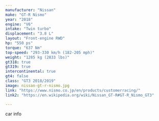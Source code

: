 ```yaml
---
manufacturer: "Nissan"
make: "GT-R Nismo"
year: "2018"
engine: "V6"
intake: "Twin turbo"
displacement: "3.8 L"
layout: "Front-engine RWD"
hp: "550 ps"
torque: "637 Nm"
top-speed: "293-330 km/h (182-205 mph)"
weight: "1285 kg (2833 lbs)"
gt318: true
gt319: true
intercontinental: true
gt4: false
class: "GT3 2018/2019"
image: nissan-gt-r-nismo.jpg
link: "https://www.nismo.co.jp/en/products/customerracing/"
link2: "https://en.wikipedia.org/wiki/Nissan_GT-R#GT-R_Nismo_GT3"

---
```


car info